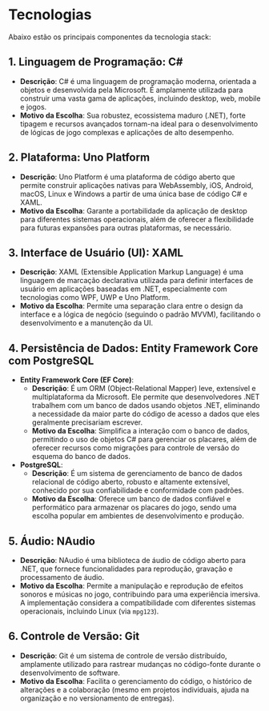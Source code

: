 # Tecnologias

 Abaixo estão os principais componentes da tecnologia stack:

## 1. Linguagem de Programação: C#

*   **Descrição**: C# é uma linguagem de programação moderna, orientada a objetos e desenvolvida pela Microsoft. É amplamente utilizada para construir uma vasta gama de aplicações, incluindo desktop, web, mobile e jogos.
*   **Motivo da Escolha**: Sua robustez, ecossistema maduro (.NET), forte tipagem e recursos avançados tornam-na ideal para o desenvolvimento de lógicas de jogo complexas e aplicações de alto desempenho.

## 2. Plataforma: Uno Platform

*   **Descrição**: Uno Platform é uma plataforma de código aberto que permite construir aplicações nativas para WebAssembly, iOS, Android, macOS, Linux e Windows a partir de uma única base de código C# e XAML.
*   **Motivo da Escolha**: Garante a portabilidade da aplicação de desktop para diferentes sistemas operacionais, além de oferecer a flexibilidade para futuras expansões para outras plataformas, se necessário.

## 3. Interface de Usuário (UI): XAML

*   **Descrição**: XAML (Extensible Application Markup Language) é uma linguagem de marcação declarativa utilizada para definir interfaces de usuário em aplicações baseadas em .NET, especialmente com tecnologias como WPF, UWP e Uno Platform.
*   **Motivo da Escolha**: Permite uma separação clara entre o design da interface e a lógica de negócio (seguindo o padrão MVVM), facilitando o desenvolvimento e a manutenção da UI.

## 4. Persistência de Dados: Entity Framework Core com PostgreSQL

*   **Entity Framework Core (EF Core)**:
    *   **Descrição**: É um ORM (Object-Relational Mapper) leve, extensível e multiplataforma da Microsoft. Ele permite que desenvolvedores .NET trabalhem com um banco de dados usando objetos .NET, eliminando a necessidade da maior parte do código de acesso a dados que eles geralmente precisariam escrever.
    *   **Motivo da Escolha**: Simplifica a interação com o banco de dados, permitindo o uso de objetos C# para gerenciar os placares, além de oferecer recursos como migrações para controle de versão do esquema do banco de dados.
*   **PostgreSQL**:
    *   **Descrição**: É um sistema de gerenciamento de banco de dados relacional de código aberto, robusto e altamente extensível, conhecido por sua confiabilidade e conformidade com padrões.
    *   **Motivo da Escolha**: Oferece um banco de dados confiável e performático para armazenar os placares do jogo, sendo uma escolha popular em ambientes de desenvolvimento e produção.

## 5. Áudio: NAudio

*   **Descrição**: NAudio é uma biblioteca de áudio de código aberto para .NET, que fornece funcionalidades para reprodução, gravação e processamento de áudio.
*   **Motivo da Escolha**: Permite a manipulação e reprodução de efeitos sonoros e músicas no jogo, contribuindo para uma experiência imersiva. A implementação considera a compatibilidade com diferentes sistemas operacionais, incluindo Linux (via `mpg123`).

## 6. Controle de Versão: Git

*   **Descrição**: Git é um sistema de controle de versão distribuído, amplamente utilizado para rastrear mudanças no código-fonte durante o desenvolvimento de software.
*   **Motivo da Escolha**: Facilita o gerenciamento do código, o histórico de alterações e a colaboração (mesmo em projetos individuais, ajuda na organização e no versionamento de entregas).
